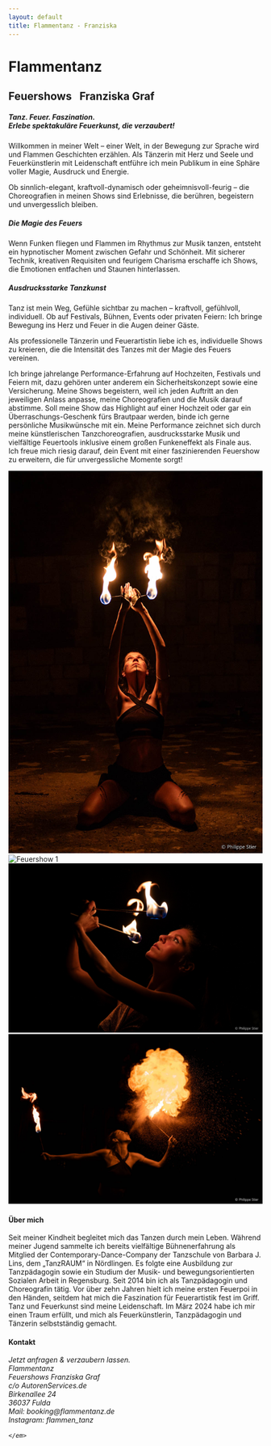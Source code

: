 ```yaml
---
layout: default
title: Flammentanz - Franziska
---
```


<div class="first-slide one-box">
    <h1 class="title">Flammentanz</h1>
    <h2 class="name"><span style="margin-right: 0.5em">Feuershows</span> Franziska Graf</h2>
</div>
<div class="second-slide one-box">
    <div class="text-box">
        <h5>Tanz. Feuer. Faszination.<br/>Erlebe spektakuläre Feuerkunst, die verzaubert!</h5>
        <p>
            Willkommen in meiner Welt – einer Welt, in der Bewegung zur Sprache wird und Flammen Geschichten erzählen. Als Tänzerin mit Herz und Seele und Feuerkünstlerin mit Leidenschaft entführe ich mein Publikum in eine Sphäre voller Magie, Ausdruck und Energie.
     </p>
        <p>
            Ob sinnlich-elegant, kraftvoll-dynamisch oder geheimnisvoll-feurig – die Choreografien in meinen Shows sind Erlebnisse, die berühren, begeistern und unvergesslich bleiben.
   </p>
            <h5>Die Magie des Feuers</h5>
             <p>
  Wenn Funken fliegen und Flammen im Rhythmus zur Musik tanzen, entsteht ein hypnotischer Moment zwischen Gefahr und Schönheit. Mit sicherer Technik, kreativen Requisiten und feurigem Charisma erschaffe ich Shows, die Emotionen entfachen und Staunen hinterlassen.
  </p><h5>Ausdrucksstarke Tanzkunst</h5>
        <p>
 Tanz ist mein Weg, Gefühle sichtbar zu machen – kraftvoll, gefühlvoll, individuell. Ob auf Festivals, Bühnen, Events oder privaten Feiern: Ich bringe Bewegung ins Herz und Feuer in die Augen deiner Gäste.
  </p>
         <p>Als professionelle Tänzerin und Feuerartistin liebe ich es, individuelle Shows zu kreieren, die die Intensität des Tanzes mit der Magie des Feuers vereinen.
  </p>
     <p>Ich bringe jahrelange Performance-Erfahrung auf Hochzeiten, Festivals und Feiern mit, dazu gehören unter anderem ein Sicherheitskonzept sowie eine Versicherung. Meine Shows begeistern, weil ich jeden Auftritt an den jeweiligen Anlass anpasse, meine Choreografien und die Musik darauf abstimme. Soll meine Show das Highlight auf einer Hochzeit oder gar ein Überraschungs-Geschenk fürs Brautpaar werden, binde ich gerne persönliche Musikwünsche mit ein.
Meine Performance zeichnet sich durch meine künstlerischen Tanzchoreografien, ausdrucksstarke Musik und vielfältige Feuertools inklusive einem großen Funkeneffekt als Finale aus.
Ich freue mich riesig darauf, dein Event mit einer faszinierenden Feuershow zu erweitern, die für unvergessliche Momente sorgt!
  </p>
    </div>
    <div class="images">
        <img src="images/2G4A0579_edited.jpg" loading="lazy" alt="Feuershow 1"/>
        <img src="images/images/DSC02673_edited.jpg" loading="lazy" alt="Feuershow 1"/>
        <img src="images/feuershow3.jpeg" loading="lazy" alt="Feuershow 2"/>
        <img src="images/2G4A0024_edited.jpg" loading="lazy" alt="Feuershow 2"/>
    </div>
</div>
 
<div class="second-slide one-box">
    <div class="text-box">
        <h4>Über mich</h4>
        <p class="text">Seit meiner Kindheit begleitet mich das Tanzen durch mein Leben. Während meiner Jugend sammelte ich bereits vielfältige Bühnenerfahrung als Mitglied der Contemporary-Dance-Company der Tanzschule von Barbara J. Lins, dem „TanzRAUM“ in Nördlingen. Es folgte eine Ausbildung zur Tanzpädagogin sowie ein Studium der Musik- und bewegungsorientierten Sozialen Arbeit in Regensburg. Seit 2014 bin ich als Tanzpädagogin und Choreografin tätig. Vor über zehn Jahren hielt ich meine ersten Feuerpoi in den Händen, seitdem hat mich die Faszination für Feuerartistik fest im Griff. Tanz und Feuerkunst sind meine Leidenschaft. Im März 2024 habe ich mir einen Traum erfüllt, und mich als Feuerkünstlerin, Tanzpädagogin und Tänzerin selbstständig gemacht.
        </p>
    </div>
    </div>
    </div>

<div class="third-slide">
    <h4>Kontakt</h4>
    <em>
        Jetzt anfragen & verzaubern lassen.<br/>
        Flammentanz<br/>
        Feuershows Franziska Graf<br/>
c/o AutorenServices.de<br/>
Birkenallee 24<br/>
36037 Fulda <br/>
Mail: booking@flammentanz.de <br/>
Instagram: flammen_tanz<br/>

    </em>
</div>

